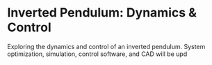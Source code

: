 # Inverted Pendulum: Dynamics & Control
Exploring the dynamics and control of an inverted pendulum. System optimization, simulation, control software, and CAD will be upd

